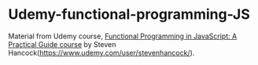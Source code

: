 # Udemy-functional-programming-JS
Material from Udemy course, [Functional Programming in JavaScript: A Practical Guide course](https://www.udemy.com/course/functional-programming-in-javascript-a-practical-guide/) by Steven Hancock(https://www.udemy.com/user/stevenhancock/).
